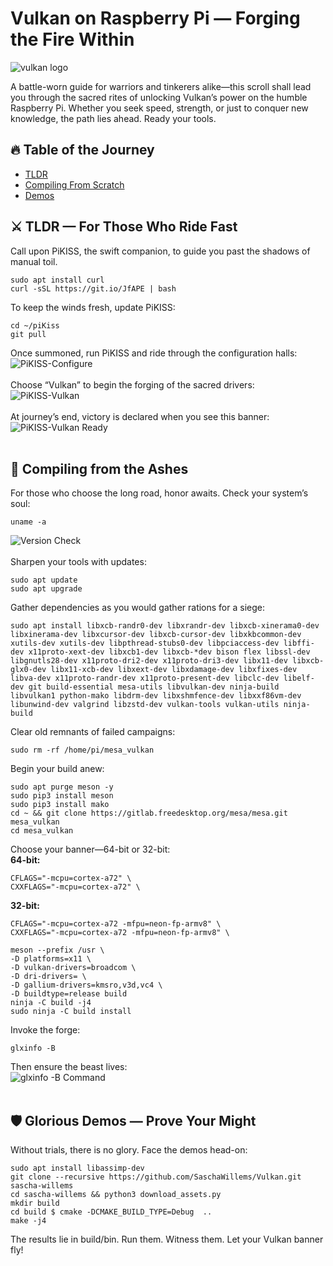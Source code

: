 # Vulkan on Raspberry Pi — Forging the Fire Within

![vulkan logo](https://raw.githubusercontent.com/TwilightHacker/vulkan_on_rpi/main/Vulkan%20Logo.jpg)

A battle-worn guide for warriors and tinkerers alike—this scroll shall lead you through the sacred rites of unlocking Vulkan’s power on the humble Raspberry Pi. Whether you seek speed, strength, or just to conquer new knowledge, the path lies ahead. Ready your tools.

## 🔥 Table of the Journey
- [TLDR](#tldr)
- [Compiling From Scratch](#compiling-from-scratch)
- [Demos](#demos)

## ⚔️ TLDR — For Those Who Ride Fast
Call upon PiKISS, the swift companion, to guide you past the shadows of manual toil.

```
sudo apt install curl
curl -sSL https://git.io/JfAPE | bash
```

To keep the winds fresh, update PiKISS:
```
cd ~/piKiss
git pull
```
Once summoned, run PiKISS and ride through the configuration halls:
![PiKISS-Configure](https://github.com/TwilightHacker/vulkan_on_rpi/blob/main/PiKISS%20Screenshots/PiKISS-configure.jpg?raw=true)<br /><br />
Choose “Vulkan” to begin the forging of the sacred drivers:
![PiKISS-Vulkan](https://github.com/TwilightHacker/vulkan_on_rpi/blob/main/PiKISS%20Screenshots/PiKISS-vulkan.jpg?raw=true)<br /><br />
At journey’s end, victory is declared when you see this banner:<br />
![PiKISS-Vulkan Ready](https://github.com/TwilightHacker/vulkan_on_rpi/blob/main/PiKISS%20Screenshots/PiKISS-vulkan-ready.jpg?raw=true)<br /><br />

## 🔧 Compiling from the Ashes
For those who choose the long road, honor awaits.
Check your system’s soul:

```
uname -a 
```
![Version Check](https://github.com/TwilightHacker/vulkan_on_rpi/blob/main/Manual%20Compile%20Screenshots/Version32_64.jpg?raw=true)<br /><br />
Sharpen your tools with updates:

```
sudo apt update
sudo apt upgrade
``` 

Gather dependencies as you would gather rations for a siege:

```
sudo apt install libxcb-randr0-dev libxrandr-dev libxcb-xinerama0-dev libxinerama-dev libxcursor-dev libxcb-cursor-dev libxkbcommon-dev xutils-dev xutils-dev libpthread-stubs0-dev libpciaccess-dev libffi-dev x11proto-xext-dev libxcb1-dev libxcb-*dev bison flex libssl-dev libgnutls28-dev x11proto-dri2-dev x11proto-dri3-dev libx11-dev libxcb-glx0-dev libx11-xcb-dev libxext-dev libxdamage-dev libxfixes-dev libva-dev x11proto-randr-dev x11proto-present-dev libclc-dev libelf-dev git build-essential mesa-utils libvulkan-dev ninja-build libvulkan1 python-mako libdrm-dev libxshmfence-dev libxxf86vm-dev libunwind-dev valgrind libzstd-dev vulkan-tools vulkan-utils ninja-build
```

Clear old remnants of failed campaigns:

```
sudo rm -rf /home/pi/mesa_vulkan
```
Begin your build anew:

```
sudo apt purge meson -y
sudo pip3 install meson
sudo pip3 install mako
cd ~ && git clone https://gitlab.freedesktop.org/mesa/mesa.git mesa_vulkan
cd mesa_vulkan
```
Choose your banner—64-bit or 32-bit:</br>
**64-bit:**
```
CFLAGS="-mcpu=cortex-a72" \
CXXFLAGS="-mcpu=cortex-a72" \
```
**32-bit:**
```
CFLAGS="-mcpu=cortex-a72 -mfpu=neon-fp-armv8" \
CXXFLAGS="-mcpu=cortex-a72 -mfpu=neon-fp-armv8" \
```
```
meson --prefix /usr \
-D platforms=x11 \
-D vulkan-drivers=broadcom \
-D dri-drivers= \
-D gallium-drivers=kmsro,v3d,vc4 \
-D buildtype=release build
ninja -C build -j4
sudo ninja -C build install
```
Invoke the forge:
```
glxinfo -B
```
Then ensure the beast lives:</br>
![glxinfo -B Command](https://github.com/TwilightHacker/vulkan_on_rpi/blob/main/Manual%20Compile%20Screenshots/glxinfo.jpg?raw=true)<br/><br/>

## 🛡️ Glorious Demos — Prove Your Might
Without trials, there is no glory. Face the demos head-on:
```
sudo apt install libassimp-dev
git clone --recursive https://github.com/SaschaWillems/Vulkan.git  sascha-willems 
cd sascha-willems && python3 download_assets.py
mkdir build
cd build $ cmake -DCMAKE_BUILD_TYPE=Debug  .. 
make -j4
```
The results lie in build/bin. Run them. Witness them. Let your Vulkan banner fly!

